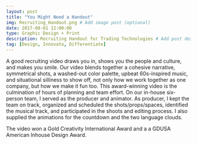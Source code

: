```yaml
---
layout: post
title: "You Might Need a Handout"
img: Recruiting_Handout.png # Add image post (optional)
date: 2017-08-01 12:00:00 
type: Graphic Design + Print
description: Recruiting Handout for Trading Technologies # Add post description (optional)
tag: [Design, Innovate, Differentiate]
---
```

A good recruiting video draws you in, shows you the people and culture, and makes you smile.  Our video blends together a cohesive narrative, symmetrical shots, a washed-out color palette, upbeat 60s-inspired music, and situational silliness to show off, not only how we work together as one company, but how we make it fun too.  This award-winning video is the culmination of hours of planning and team effort.  On our in-house six-person team, I served as the producer and animator.  As producer, I kept the team on track, organized and scheduled the shots/props/spaces, identified the musical track, and participated in the shoots and editing process.  I also supplied the animations for the countdown and the two language clouds.

The video won a Gold Creativity International Award and a a GDUSA American Inhouse Design Award.